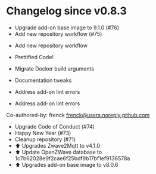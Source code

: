 # Changelog since v0.8.3
- Upgrade add-on base image to 9.1.0 (#76) 
- Add new repository workflow (#75)

* Add new repository workflow

* Prettified Code!

* Migrate Docker build arguments

* Documentation tweaks

* Address add-on lint errors

* Address add-on lint errors

Co-authored-by: frenck <frenck@users.noreply.github.com> 
- Upgrade Code of Conduct (#74) 
- Happy New Year (#73) 
- Cleanup repository (#71) 
- ⬆ Upgrades Zwave2Mqtt to v4.1.0 
- ⬆ Update OpenZWave database to 1c7b62028e9f2cae6f25bdf9b17bf1ef9136578a 
- ⬆ Upgrades add-on base image to v8.0.6 

